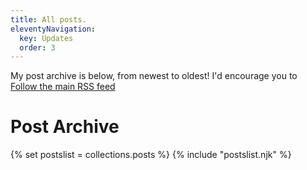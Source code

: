 ```yaml
---
title: All posts.
eleventyNavigation:
  key: Updates
  order: 3
---
```


My post archive is below, from newest to oldest! I'd encourage you to <a href="/feed.xml">Follow the main RSS feed</a>

<h1>Post Archive</h1>

{% set postslist = collections.posts %}
{% include "postslist.njk" %}